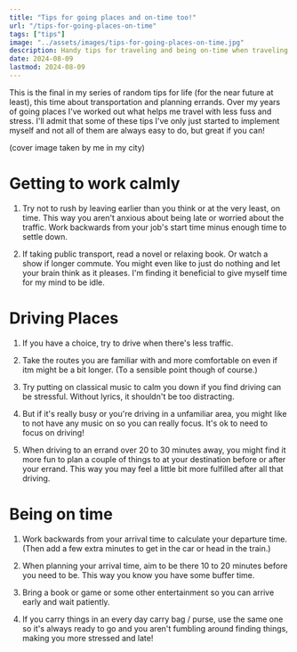 ```yaml
---
title: "Tips for going places and on-time too!"
url: "/tips-for-going-places-on-time"
tags: ["tips"]
image: "../assets/images/tips-for-going-places-on-time.jpg"
description: Handy tips for traveling and being on-time when traveling.
date: 2024-08-09
lastmod: 2024-08-09
---
```


This is the final in my series of random tips for life (for the near future at least), this time about
transportation and planning errands. Over my years of going places I've
worked out what helps me travel with less fuss and stress. I'll admit
that some of these tips I've only just started to implement myself and
not all of them are always easy to do, but great if you can!

(cover image taken by me in my city)

# Getting to work calmly

1. Try not to rush by leaving earlier than you think or at the very least, on time. This way you aren't anxious about being late or worried about the traffic. Work backwards from your job's start time minus enough time to settle down.

2. If taking public transport, read a novel or relaxing book. Or watch a
show if longer commute. You might even like to just do nothing and let
your brain think as it pleases. I'm finding it beneficial to give myself
time for my mind to be idle.

# Driving Places

1. If you have a choice, try to drive when there's less traffic.

2. Take the routes you are familiar with and more comfortable on even if itm might be a bit longer. (To a sensible point though of course.)

3. Try putting on classical music to calm you down if you find driving can be stressful. Without lyrics, it shouldn't be too distracting.

4. But if it's really busy or you're driving in a unfamiliar area, you might like to not have any music on so you can really focus. It's ok to need to focus on driving!

5. When driving to an errand over 20 to 30 minutes away, you might find it more fun to plan a couple of things to at your destination before or after your errand. This way you may feel a little bit more fulfilled after all that driving.

# Being on time

1. Work backwards from your arrival time to calculate your departure time.
(Then add a few extra minutes to get in the car or head in the train.)

2. When planning your arrival time, aim to be there 10 to 20 minutes before you need to be. This way you know you have some buffer time.

3. Bring a book or game or some other entertainment so you can arrive early and wait patiently.

4. If you carry things in an every day carry bag / purse, use the same one so it\'s always ready to go and you aren\'t fumbling around finding things, making you more stressed and late!